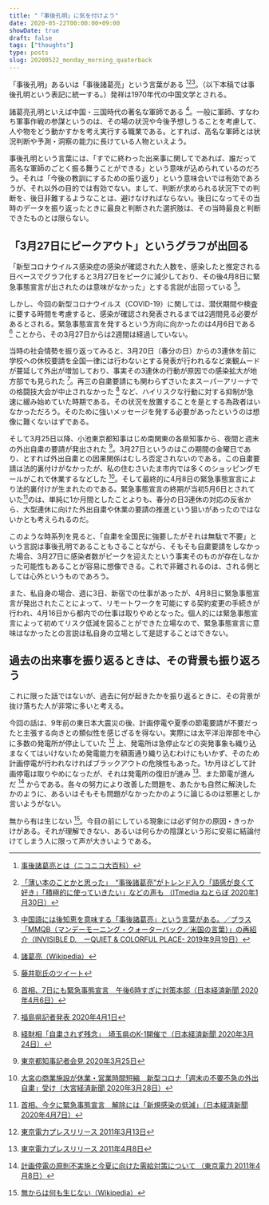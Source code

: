 ```yaml
---
title: "「事後孔明」に気を付けよう"
date: 2020-05-22T00:00:00+09:00
showDate: true
draft: false
tags: ["thoughts"]
type: posts
slug: 20200522_monday_morning_quaterback
---
```

「事後孔明」あるいは「事後諸葛亮」という言葉がある [^1][^2][^3]。（以下本稿では事後孔明という表記に統一する。）発祥は1970年代の中国文学とされる。

諸葛亮孔明といえば中国・三国時代の著名な軍師である [^4]。一般に軍師、すなわち軍事作戦の参謀というのは、その場の状況や今後予想しうることを考慮して、人や物をどう動かすかを考え実行する職業である。とすれば、高名な軍師とは状況判断や予測・洞察の能力に長けている人物といえよう。

事後孔明という言葉には、「すでに終わった出来事に関してであれば、誰だって高名な軍師のごとく振る舞うことができる」という意味が込められているのだろう。それは「今後の教訓にするための振り返り」という意味合いでは有効であろうが、それ以外の目的では有効でない。まして、判断が求められる状況下での判断を、後日非難するようなことは、避けなければならない。後日になってその当時のデータを振り返ったときに最良と判断された選択肢は、その当時最良と判断できたものとは限らない。

## 「3月27日にピークアウト」というグラフが出回る
「新型コロナウイルス感染症の感染が確認された人数を、感染したと推定される日ベースでグラフ化すると3月27日をピークに減少しており、その後4月8日に緊急事態宣言が出されたのは意味がなかった」とする言説が出回っている [^5]。

しかし、今回の新型コロナウイルス（COVID-19）に関しては、潜伏期間や検査に要する時間を考慮すると、感染が確認され発表されるまでは2週間見る必要があるとされる。緊急事態宣言を発するという方向に向かったのは4月6日である [^6] ことから、その3月27日からは2週間は経過していない。

当時の社会情勢を振り返ってみると、3月20日（春分の日）からの3連休を前に学校への休校要請を全国一律には行わないとする発表が行われるなど楽観ムードが蔓延して外出が増加しており、事実その3連休の行動が原因での感染拡大が地方部でも見られた [^7]。再三の自粛要請にも関わらずさいたまスーパーアリーナでの格闘技大会が中止されなかった [^8] など、ハイリスクな行動に対する抑制が急速に緩み始めていた時期である。その状況を放置することを是とする為政者はいなかっただろう。そのために強いメッセージを発する必要があったというのは想像に難くないはずである。

そして3月25日以降、小池東京都知事はじめ南関東の各県知事から、夜間と週末の外出自粛の要請が発出された [^9]。3月27日というのはこの期間の金曜日であり、とすれば外出自粛との因果関係はむしろ否定されないのである。この自粛要請は法的裏付けがなかったが、私の住むさいたま市内では多くのショッピングモールがこれで休業するなどした [^10]。そして最終的に4月8日の緊急事態宣言により法的裏付けが生まれたのである。緊急事態宣言の終期が当初5月6日とされていた[^11]のは、単純に1か月間としたことよりも、春分の日3連休の対応の反省から、大型連休に向けた外出自粛や休業の要請の推進という狙いがあったのではないかとも考えられるのだ。

このような時系列を見ると、「自粛を全国民に強要したがそれは無駄で不要」という言説は事後孔明であることもさることながら、そもそも自粛要請をしなかった場合、3月27日に感染者数がピークを迎えたという事実そのものが存在しなかった可能性もあることが容易に想像できる。これで非難されるのは、される側としては心外というものであろう。

また、私自身の場合、週に3日、新宿での仕事があったが、4月8日に緊急事態宣言が発出されたことによって、リモートワークを可能にする契約変更の手続きが行われ、4月16日から都内での仕事は取りやめとなった。個人的には緊急事態宣言によって初めてリスク低減を図ることができた立場なので、緊急事態宣言に意味はなかったとの言説は私自身の立場として是認することはできない。

## 過去の出来事を振り返るときは、その背景も振り返ろう

これに限った話ではないが、過去に何が起きたかを振り返るときに、その背景が抜け落ちた人が非常に多いと考える。

今回の話は、9年前の東日本大震災の後、計画停電や夏季の節電要請が不要だったと主張する向きとの類似性を感じざるを得ない。実際には太平洋沿岸部を中心に多数の発電所が停止していた [^12] 上、発電所は急停止などの突発事象も織り込まなくてはいけないため発電能力を額面通り織り込むわけにもいかず、そのため計画停電が行われなければブラックアウトの危険性もあった。1か月ほどして計画停電は取りやめになったが、それは発電所の復旧が進み [^13]、また節電が進んだ [^14] からである。各々の努力により改善した問題を、あたかも自然に解決したかのように、あるいはそもそも問題がなかったかのように論じるのは邪悪としか言いようがない。

無から有は生じない [^15]。今目の前にしている現象には必ず何かの原因・きっかけがある。それが理解できない、あるいは何らかの陰謀という形に安易に結論付けてしまう人に限って声が大きいようである。

[^1]:[事後諸葛亮とは（ニコニコ大百科）](https://dic.nicovideo.jp/a/%E4%BA%8B%E5%BE%8C%E8%AB%B8%E8%91%9B%E4%BA%AE)
[^2]:[「薄い本のことかと思った」　“事後諸葛亮”がトレンド入り「語感が良くて好き」「積極的に使っていきたい」などの声も （ITmedia ねとらぼ 2020年1月30日）](https://nlab.itmedia.co.jp/research/articles/6852/)
[^3]:[中国語には後知恵を意味する「事後諸葛亮」という言葉がある。／プラス「MMQB（マンデーモーニング・クォーターバック／米国の言葉）」の再紹介（INVISIBLE D.　ーQUIET & COLORFUL PLACE- 2019年9月19日）](https://m-dojo.hatenadiary.com/entry/2019/09/19/071239)
[^4]:[諸葛亮（Wikipedia）](https://ja.wikipedia.org/wiki/%E8%AB%B8%E8%91%9B%E4%BA%AE)
[^5]:[藤井聡氏のツイート](https://twitter.com/SF_SatoshiFujii/status/1263318233735557120)
[^6]:[首相、7日にも緊急事態宣言　午後6時すぎに対策本部（日本経済新聞 2020年4月6日）](https://www.nikkei.com/article/DGXMZO57693050W0A400C2PE1000/)
[^7]:[福島県記者発表 2020年4月1日](https://www.pref.fukushima.lg.jp/sec/21045c/fukushima-hasseijyoukyou.html#006)
[^8]:[経財相「自粛されず残念」　埼玉県のK-1開催で（日本経済新聞 2020年3月24日）](https://www.nikkei.com/article/DGXMZO57104310T20C20A3PP8000/)
[^9]:[東京都知事記者会見 2020年3月25日](https://www.metro.tokyo.lg.jp/tosei/governor/governor/kishakaiken/2020/03/25.html)
[^10]:[大宮の商業施設が休業・営業時間短縮　新型コロナ「週末の不要不急の外出自粛」受け（大宮経済新聞 2020年3月28日）](https://omiya.keizai.biz/headline/1412/)
[^11]:[首相、今夕に緊急事態宣言　解除には「新規感染の低減」（日本経済新聞 2020年4月7日）](https://www.nikkei.com/article/DGXMZO57750440X00C20A4000000/)
[^12]:[東京電力プレスリリース 2011年3月13日](https://www.tepco.co.jp/cc/press/11031312-j.html)
[^13]:[東京電力プレスリリース 2011年4月8日](https://www.tepco.co.jp/cc/press/11040801-j.html)
[^14]:[計画停電の原則不実施と今夏に向けた需給対策について （東京電力 2011年4月8日）](https://www.tepco.co.jp/cc/press/11040802-j.html)
[^15]:[無からは何も生じない（Wikipedia）](https://ja.wikipedia.org/wiki/%E7%84%A1%E3%81%8B%E3%82%89%E3%81%AF%E4%BD%95%E3%82%82%E7%94%9F%E3%81%98%E3%81%AA%E3%81%84)